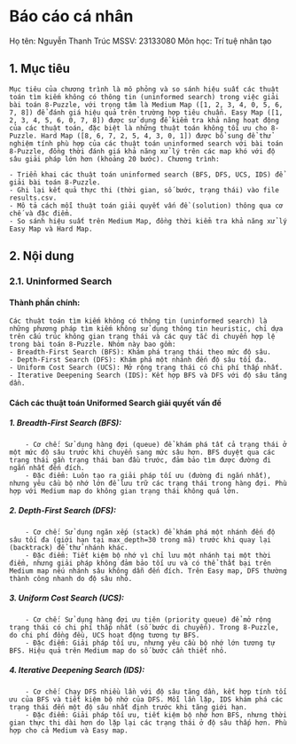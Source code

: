 # Báo cáo cá nhân 
Họ tên: Nguyễn Thanh Trúc
MSSV: 23133080
Môn học: Trí tuệ nhân tạo
 ## 1. Mục tiêu
    Mục tiêu của chương trình là mô phỏng và so sánh hiệu suất các thuật toán tìm kiếm không có thông tin (uninformed search) trong việc giải bài toán 8-Puzzle, với trọng tâm là Medium Map ([1, 2, 3, 4, 0, 5, 6, 7, 8]) để đánh giá hiệu quả trên trường hợp tiêu chuẩn. Easy Map ([1, 2, 3, 4, 5, 6, 0, 7, 8]) được sử dụng để kiểm tra khả năng hoạt động của các thuật toán, đặc biệt là những thuật toán không tối ưu cho 8-Puzzle. Hard Map ([8, 6, 7, 2, 5, 4, 3, 0, 1]) được bổ sung để thử nghiệm tính phù hợp của các thuật toán uninformed search với bài toán 8-Puzzle, đồng thời đánh giá khả năng xử lý trên các map khó với độ sâu giải pháp lớn hơn (khoảng 20 bước). Chương trình:

    - Triển khai các thuật toán uninformed search (BFS, DFS, UCS, IDS) để giải bài toán 8-Puzzle.
    - Ghi lại kết quả thực thi (thời gian, số bước, trạng thái) vào file results.csv.
    - Mô tả cách mỗi thuật toán giải quyết vấn đề (solution) thông qua cơ chế và đặc điểm.
    - So sánh hiệu suất trên Medium Map, đồng thời kiểm tra khả năng xử lý Easy Map và Hard Map.

## 2. Nội dung
### 2.1. Uninformed Search
#### Thành phần chính:
    Các thuật toán tìm kiếm không có thông tin (uninformed search) là những phương pháp tìm kiếm không sử dụng thông tin heuristic, chỉ dựa trên cấu trúc không gian trạng thái và các quy tắc di chuyển hợp lệ trong bài toán 8-Puzzle. Nhóm này bao gồm:
    - Breadth-First Search (BFS): Khám phá trạng thái theo mức độ sâu.
    - Depth-First Search (DFS): Khám phá một nhánh đến độ sâu tối đa.
    - Uniform Cost Search (UCS): Mở rộng trạng thái có chi phí thấp nhất.
    - Iterative Deepening Search (IDS): Kết hợp BFS và DFS với độ sâu tăng dần.
#### Cách các thuật toán Uniformed Search giải quyết vấn đề
##### 1. Breadth-First Search (BFS):
        - Cơ chế: Sử dụng hàng đợi (queue) để khám phá tất cả trạng thái ở một mức độ sâu trước khi chuyển sang mức sâu hơn. BFS duyệt qua các trạng thái gần trạng thái ban đầu trước, đảm bảo tìm được đường đi ngắn nhất đến đích.
        - Đặc điểm: Luôn tạo ra giải pháp tối ưu (đường đi ngắn nhất), nhưng yêu cầu bộ nhớ lớn để lưu trữ các trạng thái trong hàng đợi. Phù hợp với Medium map do không gian trạng thái không quá lớn.
##### 2. Depth-First Search (DFS):
        - Cơ chế: Sử dụng ngăn xếp (stack) để khám phá một nhánh đến độ sâu tối đa (giới hạn tại max_depth=30 trong mã) trước khi quay lại (backtrack) để thử nhánh khác.
        - Đặc điểm: Tiết kiệm bộ nhớ vì chỉ lưu một nhánh tại một thời điểm, nhưng giải pháp không đảm bảo tối ưu và có thể thất bại trên Medium map nếu nhánh sâu không dẫn đến đích. Trên Easy map, DFS thường thành công nhanh do độ sâu nhỏ.
##### 3. Uniform Cost Search (UCS):
        - Cơ chế: Sử dụng hàng đợi ưu tiên (priority queue) để mở rộng trạng thái có chi phí thấp nhất (số bước di chuyển). Trong 8-Puzzle, do chi phí đồng đều, UCS hoạt động tương tự BFS.
        - Đặc điểm: Giải pháp tối ưu, nhưng yêu cầu bộ nhớ lớn tương tự BFS. Hiệu quả trên Medium map do số bước cần thiết nhỏ.
##### 4. Iterative Deepening Search (IDS):
        - Cơ chế: Chạy DFS nhiều lần với độ sâu tăng dần, kết hợp tính tối ưu của BFS và tiết kiệm bộ nhớ của DFS. Mỗi lần lặp, IDS khám phá các trạng thái đến một độ sâu nhất định trước khi tăng giới hạn.
        - Đặc điểm: Giải pháp tối ưu, tiết kiệm bộ nhớ hơn BFS, nhưng thời gian thực thi dài hơn do lặp lại các trạng thái ở độ sâu thấp hơn. Phù hợp cho cả Medium và Easy map.
